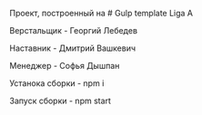 Проект, построенный на # Gulp template Liga A

Верстальщик - Георгий Лебедев

Наставник - Дмитрий Вашкевич

Менеджер - Софья Дышпан


Устанока сборки - npm i

Запуск сборки - npm start
